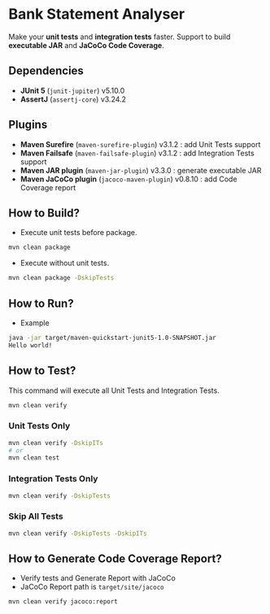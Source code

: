 # Bank Statement Analyser

Make your **unit tests** and **integration tests** faster.
Support to build **executable JAR** and **JaCoCo Code Coverage**.

## Dependencies

- **JUnit 5** (`junit-jupiter`) v5.10.0
- **AssertJ** (`assertj-core`) v3.24.2

## Plugins

- **Maven Surefire** (`maven-surefire-plugin`) v3.1.2 : add Unit Tests support
- **Maven Failsafe** (`maven-failsafe-plugin`) v3.1.2 : add Integration Tests support
- **Maven JAR plugin** (`maven-jar-plugin`) v3.3.0 : generate executable JAR
- **Maven JaCoCo plugin** (`jacoco-maven-plugin`) v0.8.10 : add Code Coverage report

## How to Build?

* Execute unit tests before package.

```sh
mvn clean package
```

* Execute without unit tests.

```sh
mvn clean package -DskipTests
```

## How to Run?

* Example

```sh
java -jar target/maven-quickstart-junit5-1.0-SNAPSHOT.jar
Hello world!
```

## How to Test?

This command will execute all Unit Tests and Integration Tests.

```sh 
mvn clean verify
```

### Unit Tests Only

```sh
mvn clean verify -DskipITs
# or
mvn clean test
```

### Integration Tests Only

```sh
mvn clean verify -DskipTests
```

### Skip All Tests

```sh
mvn clean verify -DskipTests -DskipITs
```

## How to Generate Code Coverage Report?

- Verify tests and Generate Report with JaCoCo
- JaCoCo Report path is `target/site/jacoco`

```sh
mvn clean verify jacoco:report
```